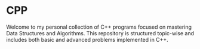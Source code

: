 # CPP
Welcome to my personal collection of C++ programs focused on mastering Data Structures and Algorithms. This repository is structured topic-wise and includes both basic and advanced problems implemented in C++.